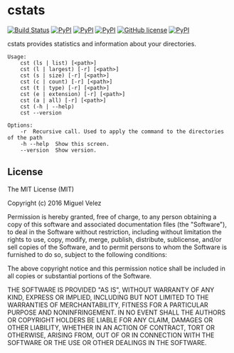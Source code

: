 # cstats

[![Build Status](https://travis-ci.org/mijecu25/cstats.svg)](https://travis-ci.org/mijecu25/cstats)
[![PyPI](https://img.shields.io/pypi/v/cstats.svg)](https://pypi.python.org/pypi/cstats)
[![PyPI](https://img.shields.io/pypi/pyversions/cstats.svg)](https://pypi.python.org/pypi/cstats)
[![PyPI](https://img.shields.io/pypi/status/cstats.svg)](https://pypi.python.org/pypi/cstats)
[![GitHub license](https://img.shields.io/badge/license-MIT-blue.svg)](https://raw.githubusercontent.com/mijecu25/stats/master/LICENSE)
[![PyPI](https://img.shields.io/pypi/dm/cstats.svg)](https://pypi.python.org/pypi/cstats)


cstats provides statistics and information about your directories.

```
Usage:
    cst (ls | list) [<path>]
    cst (l | largest) [-r] [<path>]
    cst (s | size) [-r] [<path>]
    cst (c | count) [-r] [<path>]
    cst (t | type) [-r] [<path>]
    cst (e | extension) [-r] [<path>]
    cst (a | all) [-r] [<path>]
    cst (-h | --help)
    cst --version

Options:
    -r  Recursive call. Used to apply the command to the directories of the path
    -h --help  Show this screen.
    --version  Show version.
```

## License

The MIT License (MIT)

Copyright (c) 2016 Miguel Velez

Permission is hereby granted, free of charge, to any person obtaining a copy
of this software and associated documentation files (the "Software"), to deal
in the Software without restriction, including without limitation the rights
to use, copy, modify, merge, publish, distribute, sublicense, and/or sell
copies of the Software, and to permit persons to whom the Software is
furnished to do so, subject to the following conditions:

The above copyright notice and this permission notice shall be included in all
copies or substantial portions of the Software.

THE SOFTWARE IS PROVIDED "AS IS", WITHOUT WARRANTY OF ANY KIND, EXPRESS OR
IMPLIED, INCLUDING BUT NOT LIMITED TO THE WARRANTIES OF MERCHANTABILITY,
FITNESS FOR A PARTICULAR PURPOSE AND NONINFRINGEMENT. IN NO EVENT SHALL THE
AUTHORS OR COPYRIGHT HOLDERS BE LIABLE FOR ANY CLAIM, DAMAGES OR OTHER
LIABILITY, WHETHER IN AN ACTION OF CONTRACT, TORT OR OTHERWISE, ARISING FROM,
OUT OF OR IN CONNECTION WITH THE SOFTWARE OR THE USE OR OTHER DEALINGS IN THE
SOFTWARE.
